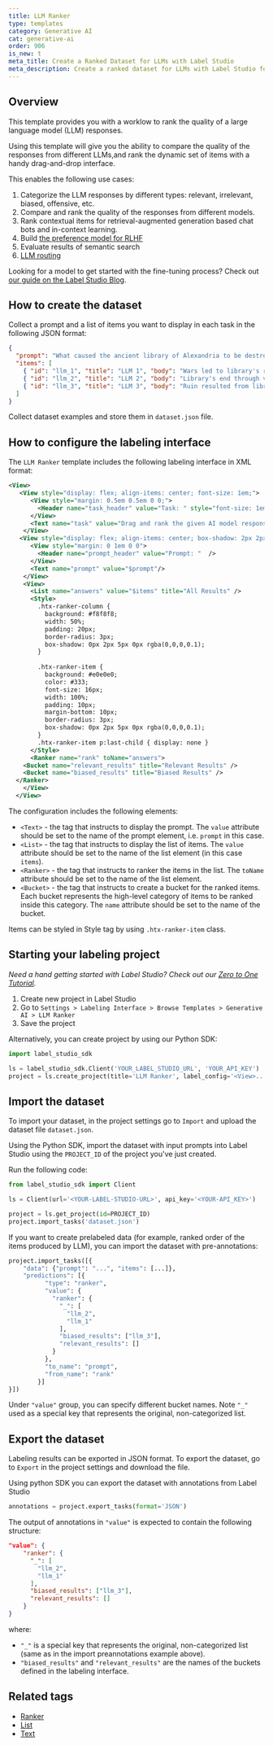 ```yaml
---
title: LLM Ranker
type: templates
category: Generative AI
cat: generative-ai
order: 906
is_new: t
meta_title: Create a Ranked Dataset for LLMs with Label Studio
meta_description: Create a ranked dataset for LLMs with Label Studio for your machine learning and data science projects.
---
```


## Overview

This template provides you with a worklow to rank the quality of a large language model (LLM) responses.

Using this template will give you the ability to compare the quality of the responses from different LLMs,and rank the dynamic set of items with a handy drag-and-drop interface.

This enables the following use cases:

1. Categorize the LLM responses by different types: relevant, irrelevant, biased, offensive, etc.
2. Compare and rank the quality of the responses from different models.
3. Rank contextual items for retrieval-augmented generation based chat bots and in-context learning.
4. Build [the preference model for RLHF](https://github.com/heartexlabs/RLHF)
5. Evaluate results of semantic search
6. [LLM routing](https://betterprogramming.pub/unifying-llm-powered-qa-techniques-with-routing-abstractions-438e2499a0d0)

Looking for a model to get started with the fine-tuning process? Check out [our guide on the Label Studio Blog](https://labelstud.io/blog/five-large-language-models-you-can-fine-tune-today/).

## How to create the dataset

Collect a prompt and a list of items you want to display in each task in the following JSON format:

```json
{
  "prompt": "What caused the ancient library of Alexandria to be destroyed?",
  "items": [
    { "id": "llm_1", "title": "LLM 1", "body": "Wars led to library's ruin." },
    { "id": "llm_2", "title": "LLM 2", "body": "Library's end through various wars." },
    { "id": "llm_3", "title": "LLM 3", "body": "Ruin resulted from library wars." }
  ]
}
```

Collect dataset examples and store them in `dataset.json` file.

## How to configure the labeling interface

The `LLM Ranker` template includes the following labeling interface in XML format:

```xml
<View>
   <View style="display: flex; align-items: center; font-size: 1em;">
      <View style="margin: 0.5em 0.5em 0 0;">
        <Header name="task_header" value="Task: " style="font-size: 1em;"/>
      </View>
      <Text name="task" value="Drag and rank the given AI model responses based on their relevance to the prompt and the level of perceived bias."/>
    </View>
   <View style="display: flex; align-items: center; box-shadow: 2px 2px 5px #999; padding: 10px; border-radius: 5px; background-color: #E0E0E0; font-size: 1.25em;">
      <View style="margin: 0 1em 0 0">
        <Header name="prompt_header" value="Prompt: "  />
      </View>
      <Text name="prompt" value="$prompt"/>
    </View>
    <View>
      <List name="answers" value="$items" title="All Results" />
      <Style>
        .htx-ranker-column {
          background: #f8f8f8;
          width: 50%;
          padding: 20px;
          border-radius: 3px;
          box-shadow: 0px 2px 5px 0px rgba(0,0,0,0.1);
        }
    
        .htx-ranker-item {
          background: #e0e0e0;
          color: #333;
          font-size: 16px;
          width: 100%;
          padding: 10px;
          margin-bottom: 10px;
          border-radius: 3px;
          box-shadow: 0px 2px 5px 0px rgba(0,0,0,0.1);
        }
        .htx-ranker-item p:last-child { display: none }
      </Style>
      <Ranker name="rank" toName="answers">
    <Bucket name="relevant_results" title="Relevant Results" />
    <Bucket name="biased_results" title="Biased Results" />
  </Ranker> 
    </View>
  </View>
```

The configuration includes the following elements:

- `<Text>` - the tag that instructs to display the prompt. The `value` attribute should be set to the name of the prompt element, i.e. `prompt` in this case.
- `<List>` - the tag that instructs to display the list of items. The `value` attribute should be set to the name of the list element (in this case `items`).
- `<Ranker>` - the tag that instructs to ranker the items in the list. The `toName` attribute should be set to the name of the list element.
- `<Bucket>` - the tag that instructs to create a bucket for the ranked items. Each bucket represents the high-level category of items to be ranked inside this category. The `name` attribute should be set to the name of the bucket.

Items can be styled in Style tag by using `.htx-ranker-item` class.

## Starting your labeling project

*Need a hand getting started with Label Studio? Check out our [Zero to One Tutorial](https://labelstud.io/blog/zero-to-one-getting-started-with-label-studio/).*

1. Create new project in Label Studio
2. Go to `Settings > Labeling Interface > Browse Templates > Generative AI > LLM Ranker`
3. Save the project

Alternatively, you can create project by using our Python SDK:

```python
import label_studio_sdk

ls = label_studio_sdk.Client('YOUR_LABEL_STUDIO_URL', 'YOUR_API_KEY')
project = ls.create_project(title='LLM Ranker', label_config='<View>...</View>')
```

## Import the dataset

To import your dataset, in the project settings go to `Import` and upload the dataset file `dataset.json`.

Using the Python SDK, import the dataset with input prompts into Label Studio using the `PROJECT_ID` of the project you've just created.

Run the following code:

```python
from label_studio_sdk import Client

ls = Client(url='<YOUR-LABEL-STUDIO-URL>', api_key='<YOUR-API_KEY>')

project = ls.get_project(id=PROJECT_ID)
project.import_tasks('dataset.json')
```

If you want to create prelabeled data (for example, ranked order of the items produced by LLM), you can import the dataset with pre-annotations:

```python
project.import_tasks([{
    "data": {"prompt": "...", "items": [...]},
    "predictions": [{
          "type": "ranker",
          "value": {
            "ranker": {
              "_": [
                "llm_2",
                "llm_1"
              ],
              "biased_results": ["llm_3"],
              "relevant_results": []
            }
          },
          "to_name": "prompt",
          "from_name": "rank"
        }]
}])
```
Under `"value"` group, you can specify different bucket names. Note `"_"` used as a special key that represents the original, non-categorized list.

## Export the dataset

Labeling results can be exported in JSON format. To export the dataset, go to `Export` in the project settings and download the file.

Using python SDK you can export the dataset with annotations from Label Studio

```python
annotations = project.export_tasks(format='JSON')
```

The output of annotations in `"value"` is expected to contain the following structure:

```json
"value": {
    "ranker": {
      "_": [
        "llm_2",
        "llm_1"
      ],
      "biased_results": ["llm_3"],
      "relevant_results": []
    }
}
```

where:

- `"_"` is a special key that represents the original, non-categorized list (same as in the import preannotations example above).
- `"biased_results"` and `"relevant_results"` are the names of the buckets defined in the labeling interface.

## Related tags

- [Ranker](/tags/ranker.html)
- [List](/tags/list.html)
- [Text](/tags/text.html)
